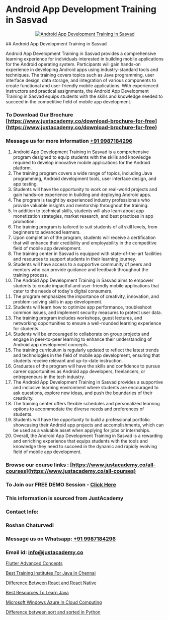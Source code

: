 # Android App Development Training in Sasvad

<p align="center">
  <a href="https://justacademy.co/course-detail/android-app-development">
    <img src="https://justacademy.co/storage2/course_image/1676635923_course_image.webp" alt="Android App Development Training in Sasvad">
  </a>
</p>
## Android App Development Training in Sasvad

Android App Development Training in Sasvad provides a comprehensive learning experience for individuals interested in building mobile applications for the Android operating system. Participants will gain hands-on experience in developing Android apps using industry-standard tools and techniques. The training covers topics such as Java programming, user interface design, data storage, and integration of various components to create functional and user-friendly mobile applications. With experienced instructors and practical assignments, the Android App Development Training in Sasvad equips students with the skills and knowledge needed to succeed in the competitive field of mobile app development.
### To Download Our Brochure [https://www.justacademy.co/download-brochure-for-free](https://www.justacademy.co/download-brochure-for-free)
### Message us for more information [+91 9987184296](https://api.whatsapp.com/send?phone=919987184296)
1) Android App Development Training in Sasvad is a comprehensive program designed to equip students with the skills and knowledge required to develop innovative mobile applications for the Android platform.
2) The training program covers a wide range of topics, including Java programming, Android development tools, user interface design, and app testing.
3) Students will have the opportunity to work on real-world projects and gain hands-on experience in building and deploying Android apps.
4) The program is taught by experienced industry professionals who provide valuable insights and mentorship throughout the training.
5) In addition to technical skills, students will also learn about app monetization strategies, market research, and best practices in app promotion.
6) The training program is tailored to suit students of all skill levels, from beginners to advanced learners.
7) Upon completion of the program, students will receive a certification that will enhance their credibility and employability in the competitive field of mobile app development.
8) The training center in Sasvad is equipped with state-of-the-art facilities and resources to support students in their learning journey.
9) Students will have access to a supportive community of peers and mentors who can provide guidance and feedback throughout the training process.
10) The Android App Development Training in Sasvad aims to empower students to create impactful and user-friendly mobile applications that cater to the needs of today's digital consumers.
11) The program emphasizes the importance of creativity, innovation, and problem-solving skills in app development.
12) Students will learn how to optimize app performance, troubleshoot common issues, and implement security measures to protect user data.
13) The training program includes workshops, guest lectures, and networking opportunities to ensure a well-rounded learning experience for students.
14) Students will be encouraged to collaborate on group projects and engage in peer-to-peer learning to enhance their understanding of Android app development concepts.
15) The training curriculum is regularly updated to reflect the latest trends and technologies in the field of mobile app development, ensuring that students receive relevant and up-to-date instruction.
16) Graduates of the program will have the skills and confidence to pursue career opportunities as Android app developers, freelancers, or entrepreneurs in the tech industry.
17) The Android App Development Training in Sasvad provides a supportive and inclusive learning environment where students are encouraged to ask questions, explore new ideas, and push the boundaries of their creativity.
18) The training center offers flexible schedules and personalized learning options to accommodate the diverse needs and preferences of students.
19) Students will have the opportunity to build a professional portfolio showcasing their Android app projects and accomplishments, which can be used as a valuable asset when applying for jobs or internships.
20) Overall, the Android App Development Training in Sasvad is a rewarding and enriching experience that equips students with the tools and knowledge they need to succeed in the dynamic and rapidly evolving field of mobile app development.

### Browse our course links : [https://www.justacademy.co/all-courses](https://www.justacademy.co/all-courses) 
### To Join our FREE DEMO Session - [Click Here](https://www.justacademy.co/register-for-course-demo)


### This information is sourced from JustAcademy
### Contact Info:
### Roshan Chaturvedi
### Message us on Whatsapp: [+91 9987184296](https://api.whatsapp.com/send?phone=919987184296)
### Email id: [info@justacademy.co](mailto:info@justacademy.co)
                
[Flutter Advanced Concepts](https://www.linkedin.com/pulse/flutter-advanced-concepts-justacademy-hyderabad-zmcjc/)

[Best Training Institutes For Java In Chennai](https://www.linkedin.com/pulse/best-training-institutes-java-chennai-justacademy-ahmedabad-wvyre?trackingId=SP9LwpqVgXjGGVCuq%2BvNjA%3D%3D&lipi=urn%3Ali%3Apage%3Ad_flagship3_company_admin%3BBLvwE5WSQ1yNRcYM20AJ%2Fw%3D%3D)

[Difference Between React and React Native](https://medium.com/@AkashSingh2052/difference-between-react-and-react-native-95849e58fa95)

[Best Resources To Learn Java](https://medium.com/@abhidnya.1068/best-resources-to-learn-java-98eec787cff5)

[Microsoft Windows Azure In Cloud Computing](https://justacademyin.github.io/justacademy/microsoft-windows-azure-in-cloud-computing)

[Difference between sort and sorted in Python](https://justacademyin.github.io/justacademy/difference-between-sort-and-sorted-in-python)

